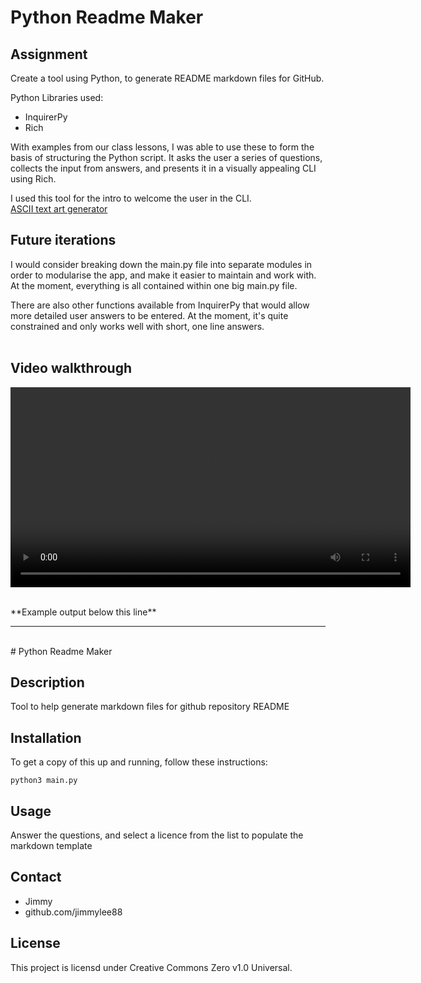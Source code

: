 # Python Readme Maker

## Assignment
Create a tool using Python, to generate README markdown files for GitHub.

Python Libraries used:
- InquirerPy
- Rich

With examples from our class lessons, I was able to use these to form the basis of structuring the Python script. It asks the user a series of questions, collects the input from answers, and presents it in a visually appealing CLI using Rich.

I used this tool for the intro to welcome the user in the CLI.<br>
[ASCII text art generator](https://patorjk.com/software/taag/#p=display&f=Terrace&t=Hello%21&x=none&v=4&h=4&w=80&we=false)

## Future iterations
I would consider breaking down the main.py file into separate modules in order to modularise the app, and make it easier to maintain and work with. At the moment, everything is all contained within one big main.py file.

There are also other functions available from InquirerPy that would allow more detailed user answers to be entered. At the moment, it's quite constrained and only works well with short, one line answers.
<br><br>

## Video walkthrough
<video src="./video_walkthrough.mp4" width="640" height="320" controls></video>

<br>
**Example output below this line**

___
<br>
# Python Readme Maker

## Description
Tool to help generate markdown files for github repository README

## Installation
To get a copy of this up and running, follow these instructions:
```
python3 main.py
```

## Usage
Answer the questions, and select a licence from the list to populate the markdown template

## Contact
- Jimmy
- github.com/jimmylee88

## License
This project is licensd under Creative Commons Zero v1.0 Universal.
    
